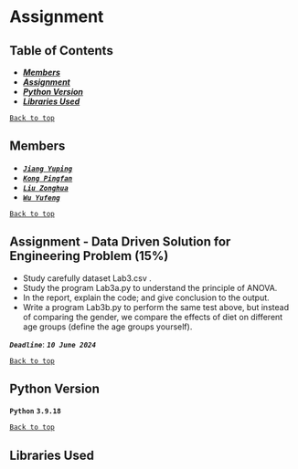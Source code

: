 # Assignment
  
  
## Table of Contents
 * [***Members***](#Members)
 * [***Assignment***](#assignment---data-driven-solution-for-engineering-problem-15)
 * [***Python Version***](#Python-Version)
 * [***Libraries Used***](#Libraries-Used)
  
[`Back to top`](#Assignment)
  
## Members
 * [***`Jiang Yuping`***](https://github.com/Catheriny)
 * [***`Kong Pingfan`***](https://github.com/KongPingfanCHN)
 * [***`Liu Zonghua`***](https://github.com/18612087128)
 * [***`Wu Yufeng`***](https://github.com/1756604347)
  
[`Back to top`](#Assignment)
  
## Assignment - Data Driven Solution for Engineering Problem (15%)
* Study carefully dataset Lab3.csv .
* Study the program Lab3a.py to understand the principle of ANOVA.
* In the report, explain the code; and give conclusion to the output.
* Write a program Lab3b.py to perform the same test above, but instead of comparing the gender, we compare the effects of diet on different age groups (define the age groups yourself).
  
***`Deadline`***: ***`10 June 2024`***
  
[`Back to top`](#Assignment)
  
## Python Version
**`Python`** **`3.9.18`**  
  
[`Back to top`](#Assignment)
  
## Libraries Used
  
